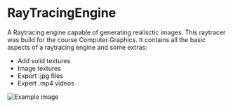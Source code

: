 # RayTracingEngine
A Raytracing engine capable of generating realisctic images. This raytracer was build for the course Computer Graphics. It contains all the basic aspects of a raytracing engine and some extras:
- Add solid textures
- Image textures
- Export .jpg files
- Expert .mp4 videos

![Example image](images/image0)
